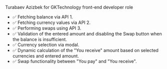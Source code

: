 Turabaev Azizbek for GKTechnology front-end developer role

- ✅ Fetching balance via API 1.
- ✅ Fetching currency values via API 2.
- ✅ Performing swaps using API 3.
- ✅ Validation of the entered amount and disabling the Swap button when the balance is insufficient.
- ✅ Currency selection via modal.
- ✅ Dynamic calculation of the "You receive" amount based on selected currencies and entered amount.
- ✅ Swap functionality between "You pay" and "You receive".
